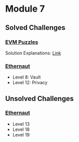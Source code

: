 # Module 7

## Solved Challenges

### [EVM Puzzles](https://github.com/fvictorio/evm-puzzles) 
Solution Explanations: [Link](https://github.com/eskaine/metana-bootcamp/tree/main/module-7/evm-puzzles)

### [Ethernaut](https://ethernaut.openzeppelin.com/)
- Level 8: Vault
- Level 12: Privacy

## Unsolved Challenges

### [Ethernaut](https://ethernaut.openzeppelin.com/)
- Level 13
- Level 18
- Level 19
